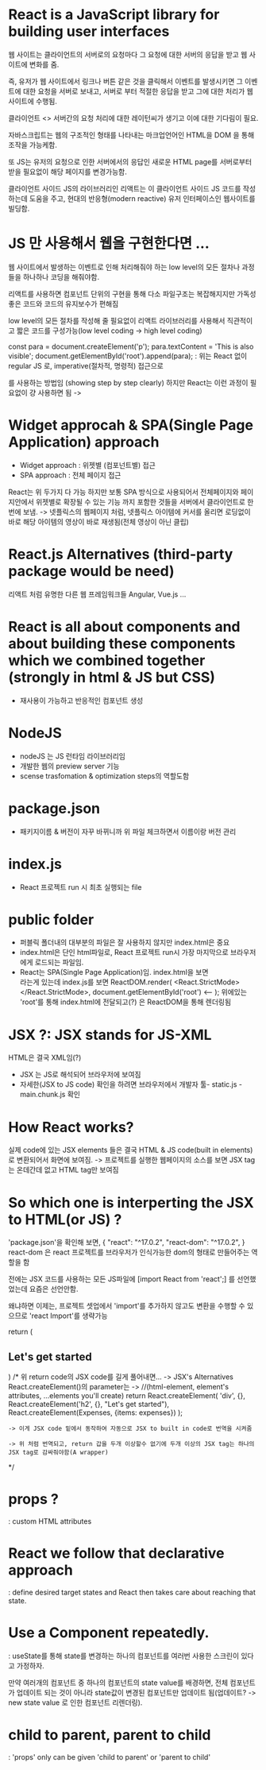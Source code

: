 # React is a JavaScript library for building user interfaces

웹 사이트는 클라이언트의 서버로의 요청마다 그 요청에 대한 서버의 응답을 받고 웹 사이트에 변화를 줌.

즉, 유저가 웹 사이트에서 링크나 버튼 같은 것을 클릭해서 이벤트를 발생시키면 그 이벤트에 대한 요청을 서버로 보내고, 서버로 부터 적절한 응답을 받고 그에 대한 처리가 웹 사이트에 수행됨.

클라이언트 <> 서버간의 요청 처리에 대한 레이턴씨가 생기고 이에 대한 기다림이 필요.

자바스크립트는 웹의 구조적인 형태를 나타내는 마크업언어인 HTML을 DOM 을 통해 조작을 가능케함.

또 JS는 유저의 요청으로 인한 서버에서의 응답인 새로운 HTML page를 서버로부터 받을 필요없이 해당 페이지를 변경가능함.

클라이언트 사이드 JS의 라이브러리인 리액트는 이 클라이언트 사이드 JS 코드를 작성하는데 도움을 주고, 현대의 반응형(modern reactive) 유저 인터페이스인 웹사이트를 빌딩함.

# JS 만 사용해서 웹을 구현한다면 ...

웹 사이트에서 발생하는 이벤트로 인해 처리해줘야 하는 low level의 모든 절차나 과정들을 하나하나 코딩을 해줘야함.

리액트를 사용하면 컴포넌트 단위의 구현을 통해 다소 파일구조는 복잡해지지만 가독성 좋은 코드와 코드의 유지보수가 편해짐

low level의 모든 절차를 작성해 줄 필요없이 리액트 라이브러리를 사용해서 직관적이고 짧은 코드를 구성가능(low level coding -> high level coding)

const para = document.createElement('p');
para.textContent = 'This is also visible';
document.getElementById('root').append(para);
: 위는 React 없이 regular JS 로,
  imperative(절차적, 명령적) 접근으로 <p>를 사용하는 방법임 (showing step by step clearly)
  하지만 React는 이런 과정이 필요없이 걍 사용하면 됨 -> <p></p>

# Widget approcah & SPA(Single Page Application) approach

- Widget approach : 위젯별 (컴포넌트별) 접근
- SPA approach : 전체 페이지 접근

React는 위 두가지 다 가능 하지만 보통 SPA 방식으로 사용되어서 전체페이지와 페이지안에서 위젯별로 확장될 수 있는 기능 까지 포함한 것들을 서버에서 클라이언트로 한번에 보냄.
-> 넷플릭스의 웹페이지 처럼, 넷플릭스 아이템에 커서를 올리면 로딩없이 바로 해당 아이템의 영상이 바로 재생됨(전체 영상이 아닌 클립)

# React.js Alternatives (third-party package would be need)

리액트 처럼 유명한 다른 웹 프레임워크들
Angular, Vue.js ...

# React is all about components and about building these components which we combined together (strongly in html & JS but CSS)

- 재사용이 가능하고 반응적인 컴포넌트 생성

# NodeJS
- nodeJS 는 JS 런타임 라이브러리임
- 개발한 웹의 preview server 기능
- scense trasfomation & optimization steps의 역할도함

# package.json
- 패키지이름 & 버전이 자꾸 바뀌니까 위 파일 체크하면서 이름이랑 버전 관리

# index.js
- React 프로젝트 run 시 최초 실행되는 file

# public folder
- 퍼블릭 폴더내의 대부분의 파일은 잘 사용하지 않지만 index.html은 중요
- index.html은 단인 html파일로, React 프로젝트 run시 가장 마지막으로 브라우저에게 로드되는 파일임.
- React는 SPA(Single Page Application)임. index.html을 보면 <div id="root"></div> 라는게 있는데 index.js를 보면
 ReactDOM.render(
  <React.StrictMode>
    <App />
  </React.StrictMode>,
  document.getElementById('root') <--
);
위에있는 'root'를 통해 index.html에 전달되고(?) <App />은 ReactDOM을 통해 렌더링됨

# JSX ?: JSX stands for JS-XML
HTML은 결국 XML임(?)
- JSX 는 JS로 해석되어 브라우저에 보여짐
- 자세한(JSX to JS code) 확인을 하려면 브라우저에서 개발자 툴- static.js - main.chunk.js 확인

# How React works?
실제 code에 있는 JSX elements 들은 결국 HTML & JS code(built in elements)로 변환되어서 화면에 보여짐.
-> 프로젝트를 실행한 웹페이지의 소스를 보면 JSX tag는 온데간데 없고 HTML tag만 보여짐

# So which one is interperting the JSX to HTML(or JS) ?
'package.json'을 확인해 보면,
{
  "react": "^17.0.2",
  "react-dom": "^17.0.2",
}
react-dom 은 react 프로젝트를 브라우저가 인식가능한 dom의 형태로 만들어주는 역할을 함

전에는 JSX 코드를 사용하는 모든 JS파일에
[import React from 'react';] 를 선언했었는데 요즘은 선언안함.

왜냐하면 이제는, 프로젝트 셋업에서 'import'를 추가하지 않고도 변환을 수행할 수 있으므로 'react Import'를 생략가능

return (
    <div>
      <h2>Let's get started</h2>
      <Expenses items={expenses}/>
    </div>
  )
  /*
    위 return code의 JSX code를 길게 풀어내면... -> JSX's Alternatives
    React.createElement()의 parameter는 -> //(html-element, element's attributes, ...elements you'll create)
    return React.createElement(
      'div',
      {},
      React.createElement('h2', {}, "Let's get started"),
      React.createElement(Expenses, {items: expenses})
    );
    
    -> 이게 JSX code 밑에서 동작하여 자동으로 JSX to built in code로 번역을 시켜줌

    -> 위 처럼 번역되고, return 갑을 두개 이상할수 없기에 두개 이상의 JSX tag는 하나의 JSX tag로 감싸줘야함(A wrapper)
  */

# props ?
: custom HTML attributes

# React we follow that declarative approach
: define desired target states and React then takes care about reaching that state.

# Use a Component repeatedly.
: useState를 통해 state를 변경하는 하나의 컴포넌트를 여러번 사용한 스크린이 있다고 가정하자.

만약 여러개의 컴포넌트 중 하나의 컴포넌트의 state value를 배경하면, 전체 컴포넌트가 업데이트 되는 것이 아니라 state값이 변경된 컴포넌트만 업데이트 됨(업데이트? -> new state value 로 인한 컴포넌트 리렌더링).

# child to parent, parent to child
: 'props' only can be given 'child to parent' or 'parent to child'